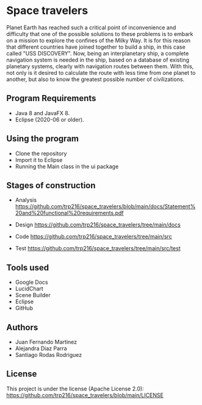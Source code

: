 # Space travelers

Planet Earth has reached such a critical point of inconvenience and difficulty that one of the possible solutions to these problems is to embark on a mission 
to explore the confines of the Milky Way. It is for this reason that different countries have joined together to build a ship, in this case called "USS DISCOVERY". 
Now, being an interplanetary ship, a complete navigation system is needed in the ship, based on a database of existing planetary systems, 
clearly with navigation routes between them. With this, not only is it desired to calculate the route with less time from one planet to another, 
but also to know the greatest possible number of civilizations.

## Program Requirements
* Java 8 and JavaFX 8.
* Eclipse (2020-06 or older).

## Using the program
* Clone the repository
* Import it to Eclipse
* Running the Main class in the ui package

## Stages of construction
* Analysis
https://github.com/trp216/space_travelers/blob/main/docs/Statement%20and%20functional%20requirements.pdf

* Design
https://github.com/trp216/space_travelers/tree/main/docs

* Code
https://github.com/trp216/space_travelers/tree/main/src

* Test
https://github.com/trp216/space_travelers/tree/main/src/test

## Tools used
* Google Docs
* LucidChart
* Scene Builder
* Eclipse
* GitHub

## Authors
* Juan Fernando Martinez
* Alejandra Diaz Parra
* Santiago Rodas Rodriguez

## License
This project is under the license (Apache License 2.0): https://github.com/trp216/space_travelers/blob/main/LICENSE
